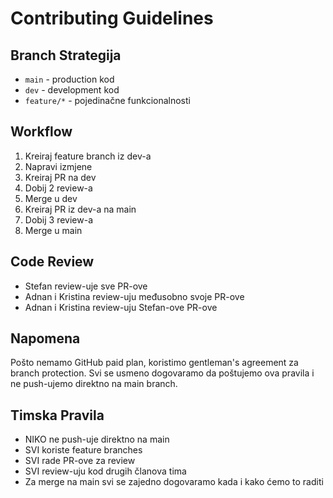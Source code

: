 # Contributing Guidelines

## Branch Strategija
- `main` - production kod
- `dev` - development kod
- `feature/*` - pojedinačne funkcionalnosti

## Workflow
1. Kreiraj feature branch iz dev-a
2. Napravi izmjene
3. Kreiraj PR na dev
4. Dobij 2 review-a
5. Merge u dev
6. Kreiraj PR iz dev-a na main
7. Dobij 3 review-a
8. Merge u main

## Code Review
- Stefan review-uje sve PR-ove
- Adnan i Kristina review-uju međusobno svoje PR-ove
- Adnan i Kristina review-uju Stefan-ove PR-ove

## Napomena
Pošto nemamo GitHub paid plan, koristimo gentleman's agreement za branch protection. Svi se usmeno dogovaramo da poštujemo ova pravila i ne push-ujemo direktno na main branch.

## Timska Pravila
- NIKO ne push-uje direktno na main
- SVI koriste feature branches
- SVI rade PR-ove za review
- SVI review-uju kod drugih članova tima
- Za merge na main svi se zajedno dogovaramo kada i kako ćemo to raditi 